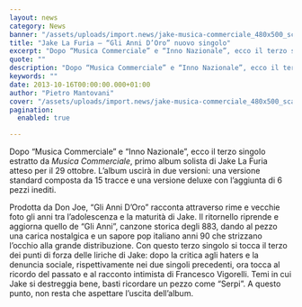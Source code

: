```yaml
---
layout: news
category: News
banner: "/assets/uploads/import.news/jake-musica-commerciale_480x500_scaled_cropp1.jpg"
title: "Jake La Furia – “Gli Anni D’Oro” nuovo singolo"
excerpt: "Dopo “Musica Commerciale” e “Inno Nazionale”, ecco il terzo singolo estratto da Musica Commerciale, primo album solista di Jake La Furia atteso per il 29 ottobre. L’album uscirà in due versioni: una versione standard composta da 15 tracce e una versione deluxe con l’aggiunta di 6 pezzi inediti. Prodotta da Don Joe, “Gli Anni D’Oro” [&hellip"
quote: ""
description: "Dopo “Musica Commerciale” e “Inno Nazionale”, ecco il terzo singolo estratto da Musica Commerciale, primo album solista di Jake La Furia atteso per il 29 ottobre. L’album uscirà in due versioni: una versione standard composta da 15 tracce e una versione deluxe con l’aggiunta di 6 pezzi inediti. Prodotta da Don Joe, “Gli Anni D’Oro” [&hellip"
keywords: ""
date: 2013-10-16T00:00:00.000+01:00
author: "Pietro Mantovani"
cover: "/assets/uploads/import.news/jake-musica-commerciale_480x500_scaled_cropp1.jpg"
pagination:
  enabled: true

---
```


[](https://hotmc.com/jake-la-furia-gli-anni-doro-nuovo-singolo/jake-musica-commerciale%5F480x500%5Fscaled%5Fcropp-2/)

Dopo “Musica Commerciale” e “Inno Nazionale”, ecco il terzo singolo estratto da _Musica Commerciale_, primo album solista di Jake La Furia atteso per il 29 ottobre. L’album uscirà in due versioni: una versione standard composta da 15 tracce e una versione deluxe con l’aggiunta di 6 pezzi inediti.

Prodotta da Don Joe, “Gli Anni D’Oro” racconta attraverso rime e vecchie foto gli anni tra l’adolescenza e la maturità di Jake. Il ritornello riprende e aggiorna quello de “Gli Anni”, canzone storica degli 883, dando al pezzo una carica nostalgica e un sapore pop italiano anni 90 che strizzano l’occhio alla grande distribuzione. Con questo terzo singolo si tocca il terzo dei punti di forza delle liriche di Jake: dopo la critica agli haters e la denuncia sociale, rispettivamente nei due singoli precedenti, ora tocca al ricordo del passato e al racconto intimista di Francesco Vigorelli. Temi in cui Jake si destreggia bene, basti ricordare un pezzo come “Serpi”. A questo punto, non resta che aspettare l’uscita dell’album. 